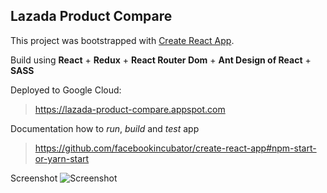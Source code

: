 ## Lazada Product Compare

This project was bootstrapped with [Create React App](https://github.com/facebookincubator/create-react-app).

Build using **React** + **Redux** + **React Router Dom** + **Ant Design of React** + **SASS**

Deployed to Google Cloud:
> https://lazada-product-compare.appspot.com

Documentation how to *run*, *build* and *test* app

> https://github.com/facebookincubator/create-react-app#npm-start-or-yarn-start

Screenshot
![Screenshot](https://i.imgur.com/CJtvquE.gif)